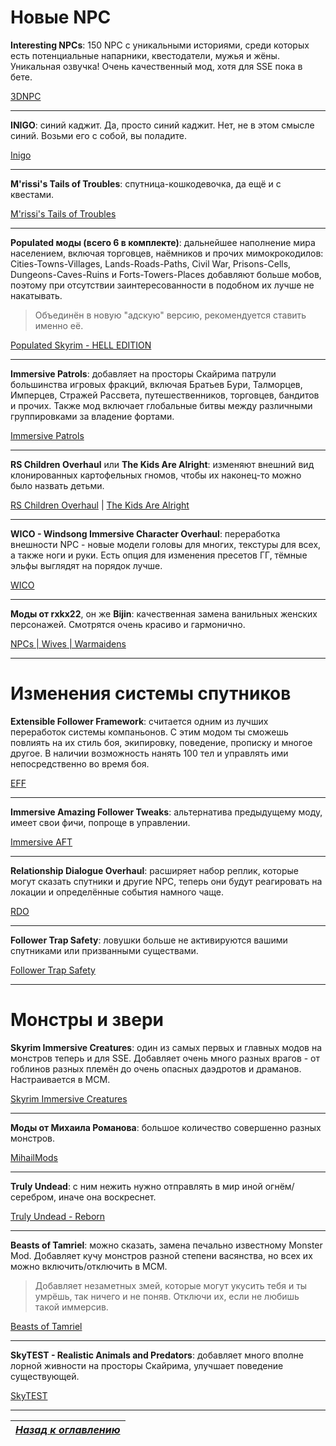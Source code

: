 # Новые NPC

**Interesting NPCs**: 150 NPC с уникальными историями, среди которых есть потенциальные напарники, квестодатели, мужья и жёны. Уникальная озвучка! Очень качественный мод, хотя для SSE пока в бете.

[3DNPC](http://3dnpc.com/2017/11/20/3dnpc-v3-4-for-oldrim-and-sse)

------

**INIGO**: синий каджит. Да, просто синий каджит. Нет, не в этом смысле синий. Возьми его с собой, вы поладите.

[Inigo](https://www.nexusmods.com/skyrimspecialedition/mods/1461)

------

**M'rissi's Tails of Troubles**: спутница-кошкодевочка, да ещё и с квестами.

[M'rissi's Tails of Troubles](https://www.nexusmods.com/skyrimspecialedition/mods/9666)

------

**Populated моды (всего 6 в комплекте)**: дальнейшее наполнение мира населением, включая торговцев, наёмников и прочих мимокрокодилов: Cities-Towns-Villages, Lands-Roads-Paths, Civil War, Prisons-Cells, Dungeons-Caves-Ruins и Forts-Towers-Places добавляют больше мобов, поэтому при отсутствии заинтересованности в подобном их лучше не накатывать.

> Объединён в новую "адскую" версию, рекомендуется ставить именно её.

[Populated Skyrim - HELL EDITION](https://www.nexusmods.com/skyrimspecialedition/mods/5017)

------

**Immersive Patrols**: добавляет на просторы Скайрима патрули большинства игровых фракций, включая Братьев Бури, Талморцев, Имперцев, Стражей Рассвета, путешественников, торговцев, бандитов и прочих. Также мод включает глобальные битвы между различными группировками за владение фортами.

[Immersive Patrols](https://www.nexusmods.com/skyrimspecialedition/mods/718)

------

**RS Children Overhaul** или **The Kids Are Alright**: изменяют внешний вид клонированных картофельных гномов, чтобы их наконец-то можно было назвать детьми.

[RS Children Overhaul](https://www.nexusmods.com/skyrimspecialedition/mods/2650) | [The Kids Are Alright](https://www.nexusmods.com/skyrimspecialedition/mods/9175)

------

**WICO - Windsong Immersive Character Overhaul**: переработка внешности NPC - новые модели головы для многих, текстуры для всех, а также ноги и руки. Есть опция для изменения пресетов ГГ, тёмные эльфы выглядят на порядок лучше.

[WICO](https://www.nexusmods.com/skyrimspecialedition/mods/2136)

------

**Моды от rxkx22**, он же **Bijin**: качественная замена ванильных женских персонажей. Смотрятся очень красиво и гармонично.

[NPCs | Wives | Warmaidens](https://www.nexusmods.com/skyrimspecialedition/users/2650523/?tab=user+files)

------

# Изменения системы спутников

**Extensible Follower Framework**: считается одним из лучших переработок системы компаньонов. С этим модом ты сможешь повлиять на их стиль боя, экипировку, поведение, прописку и многое другое. В наличии возможность нанять 100 тел и управлять ими непосредственно во время боя.

[EFF](https://www.nexusmods.com/skyrimspecialedition/mods/7003)

------

**Immersive Amazing Follower Tweaks**: альтернатива предыдущему моду, имеет свои фичи, попроще в управлении.

[Immersive AFT](https://www.nexusmods.com/skyrimspecialedition/mods/14722)

------

**Relationship Dialogue Overhaul**: расширяет набор реплик, которые могут сказать спутники и другие NPC, теперь они будут реагировать на локации и определённые события намного чаще.

[RDO](https://www.nexusmods.com/skyrimspecialedition/mods/1187)

------

**Follower Trap Safety**: ловушки больше не активируются вашими спутниками или призванными существами.

[Follower Trap Safety](https://www.nexusmods.com/skyrimspecialedition/mods/2755)

------

# Монстры и звери

**Skyrim Immersive Creatures**: один из самых первых и главных модов на монстров теперь и для SSE. Добавляет очень много разных врагов - от гоблинов разных племён до очень опасных даэдротов и драманов. Настраивается в MCM.

[Skyrim Immersive Creatures](https://www.nexusmods.com/skyrimspecialedition/mods/12680)

------

**Моды от Михаила Романова**: большое количество совершенно разных монстров.

[MihailMods](https://www.nexusmods.com/skyrimspecialedition/users/37834630/?tab=user+files)

------

**Truly Undead**: с ним нежить нужно отправлять в мир иной огнём/серебром, иначе она воскреснет.

[Truly Undead - Reborn](https://www.nexusmods.com/skyrimspecialedition/mods/12642)

------

**Beasts of Tamriel**: можно сказать, замена печально известному Monster Mod. Добавляет кучу монстров разной степени васянства, но всех их можно включить/отключить в МСМ.

> Добавляет незаметных змей, которые могут укусить тебя и ты умрёшь, так ничего и не поняв. Отключи их, если не любишь такой иммерсив.

[Beasts of Tamriel](https://www.nexusmods.com/skyrimspecialedition/mods/5404)

------

**SkyTEST - Realistic Animals and Predators**: добавляет много вполне лорной живности на просторы Скайрима, улучшает поведение существующей.

[SkyTEST](https://www.nexusmods.com/skyrimspecialedition/mods/1104)

------

|[*Назад к оглавлению*](../01_Оглавление.md)|
|:---:|
